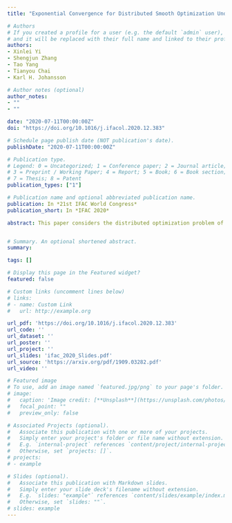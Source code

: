 ```yaml
---
title: "Exponential Convergence for Distributed Smooth Optimization Under the Restricted Secant Inequality Conditions"

# Authors
# If you created a profile for a user (e.g. the default `admin` user), write the username (folder name) here 
# and it will be replaced with their full name and linked to their profile.
authors:
- Xinlei Yi
- Shengjun Zhang
- Tao Yang
- Tianyou Chai
- Karl H. Johansson

# Author notes (optional)
author_notes:
- ""
- ""

date: "2020-07-11T00:00:00Z"
doi: "https://doi.org/10.1016/j.ifacol.2020.12.383"

# Schedule page publish date (NOT publication's date).
publishDate: "2020-07-11T00:00:00Z"

# Publication type.
# Legend: 0 = Uncategorized; 1 = Conference paper; 2 = Journal article;
# 3 = Preprint / Working Paper; 4 = Report; 5 = Book; 6 = Book section;
# 7 = Thesis; 8 = Patent
publication_types: ["1"]

# Publication name and optional abbreviated publication name.
publication: In *21st IFAC World Congress*
publication_short: In *IFAC 2020*

abstract: This paper considers the distributed optimization problem of minimizing a global cost function formed by a sum of local smooth cost functions by using local information exchange. A standard assumption for proving exponential/linear convergence of existing distributed first-order methods is strong convexity of the cost functions. This does not hold for many practical applications.  In this paper, we propose a continuous-time distributed  primal-dual gradient descent algorithm and show that it converges  exponentially to a global minimizer under the assumption that the global cost function satisfies the restricted secant inequality condition. This condition is weaker than strong convexity and the global minimizer is not necessarily unique. Moreover, a discrete-time distributed primal-dual algorithm is developed from the continuous-time algorithm by Euler's approximation method, which also linearly converges to a global minimizer under the same condition. The theoretical results are illustrated by numerical simulations.


# Summary. An optional shortened abstract.
summary:

tags: []

# Display this page in the Featured widget?
featured: false

# Custom links (uncomment lines below)
# links:
# - name: Custom Link
#   url: http://example.org

url_pdf: 'https://doi.org/10.1016/j.ifacol.2020.12.383'
url_code: ''
url_dataset: ''
url_poster: ''
url_project: ''
url_slides: 'ifac_2020_Slides.pdf'
url_source: 'https://arxiv.org/pdf/1909.03282.pdf'
url_video: ''

# Featured image
# To use, add an image named `featured.jpg/png` to your page's folder. 
# image:
#   caption: 'Image credit: [**Unsplash**](https://unsplash.com/photos/pLCdAaMFLTE)'
#   focal_point: ""
#   preview_only: false

# Associated Projects (optional).
#   Associate this publication with one or more of your projects.
#   Simply enter your project's folder or file name without extension.
#   E.g. `internal-project` references `content/project/internal-project/index.md`.
#   Otherwise, set `projects: []`.
# projects:
# - example

# Slides (optional).
#   Associate this publication with Markdown slides.
#   Simply enter your slide deck's filename without extension.
#   E.g. `slides: "example"` references `content/slides/example/index.md`.
#   Otherwise, set `slides: ""`.
# slides: example
---
```


<!-- {{% callout note %}}
Click the *Cite* button above to demo the feature to enable visitors to import publication metadata into their reference management software.
{{% /callout %}}

{{% callout note %}}
Create your slides in Markdown - click the *Slides* button to check out the example.
{{% /callout %}}

Supplementary notes can be added here, including [code, math, and images](https://wowchemy.com/docs/writing-markdown-latex/). -->
